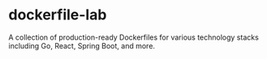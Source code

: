 # dockerfile-lab
A collection of production-ready Dockerfiles for various technology stacks including Go, React, Spring Boot, and more.
